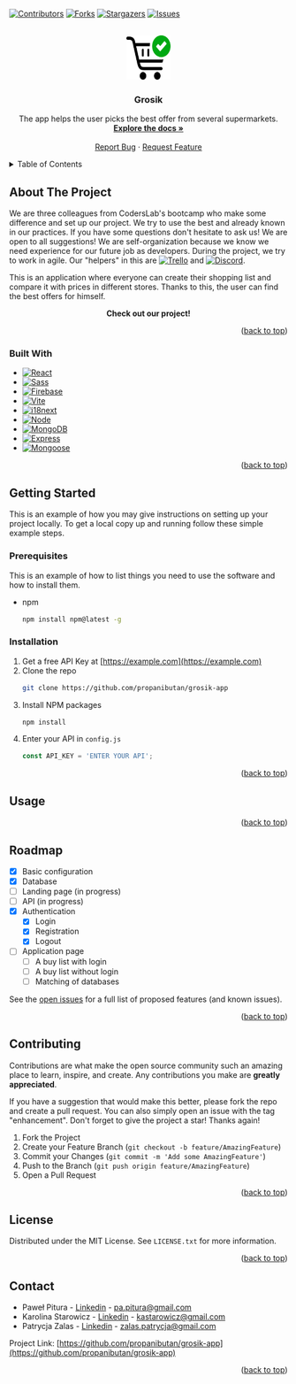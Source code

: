 <!-- Improved compatibility of back to top link: See: https://github.com/othneildrew/Best-README-Template/pull/73 -->
<a name="readme-top"></a>
<!--
*** Thanks for checking out the Best-README-Template. If you have a suggestion
*** that would make this better, please fork the repo and create a pull request
*** or simply open an issue with the tag "enhancement".
*** Don't forget to give the project a star!
*** Thanks again! Now go create something AMAZING! :D
-->



<!-- PROJECT SHIELDS -->
<!--
*** I'm using markdown "reference style" links for readability.
*** Reference links are enclosed in brackets [ ] instead of parentheses ( ).
*** See the bottom of this document for the declaration of the reference variables
*** for contributors-url, forks-url, etc. This is an optional, concise syntax you may use.
*** https://www.markdownguide.org/basic-syntax/#reference-style-links
-->
[![Contributors][contributors-shield]][contributors-url]
[![Forks][forks-shield]][forks-url]
[![Stargazers][stars-shield]][stars-url]
[![Issues][issues-shield]][issues-url]
<!-- [![MIT License][license-shield]][license-url] -->
<!-- [![LinkedIn][linkedin-shield]][linkedin-url] -->



<!-- PROJECT LOGO -->
<br />
<div align="center">
  <a href="https://github.com/propanibutan/grosik-app">
    <img src="public\icon.svg" alt="Logo" width="80" height="80">
  </a>

<h3 align="center">Grosik</h3>

  <p align="center">
    The app helps the user picks the best offer from several supermarkets.
    <br />
    <a href="https://github.com/propanibutan/grosik-app"><strong>Explore the docs »</strong></a>
    <br />
    <br />
    <!-- <a href="https://github.com/github_username/repo_name">View Demo</a> -->
    <!-- · -->
    <a href="https://github.com/propanibutan/grosik-app/issues">Report Bug</a>
    ·
    <a href="https://github.com/propanibutan/grosik-app/issues">Request Feature</a>
  </p>
</div>



<!-- TABLE OF CONTENTS -->
<details>
  <summary>Table of Contents</summary>
  <ol>
    <li>
      <a href="#about-the-project">About The Project</a>
      <ul>
        <li><a href="#built-with">Built With</a></li>
      </ul>
    </li>
    <li>
      <a href="#getting-started">Getting Started</a>
      <ul>
        <li><a href="#prerequisites">Prerequisites</a></li>
        <li><a href="#installation">Installation</a></li>
      </ul>
    </li>
    <li><a href="#usage">Usage</a></li>
    <li><a href="#roadmap">Roadmap</a></li>
    <li><a href="#contributing">Contributing</a></li>
    <li><a href="#license">License</a></li>
    <li><a href="#contact">Contact</a></li>
    <!-- <li><a href="#acknowledgments">Acknowledgments</a></li> -->
  </ol>
</details>



<!-- ABOUT THE PROJECT -->
## About The Project

We are three colleagues from CodersLab's bootcamp who make some difference and set up our project. We try to use the best and already known in our practices. If you have some questions don't hesitate to ask us! We are open to all suggestions!
We are self-organization because we know we need experience for our future job as developers. During the project, we try to work in agile. Our "helpers" in this are [![Trello][Trello]][Trello-url] and [![Discord][Discord]][Discord-url].

This is an application where everyone can create their shopping list and compare it with prices in different stores. Thanks to this, the user can find the best offers for himself.
<p align="center"><b>Check out our project!</b></p>
<!-- [![Product Name Screen Shot][product-screenshot]](https://example.com) -->


<p align="right">(<a href="#readme-top">back to top</a>)</p>

### Built With

* [![React][React.js]][React-url]
* [![Sass][Sass]][Sass-url]
* [![Firebase][Firebase]][Firebase-url]
* [![Vite][Vite]][Vite-url]
* [![i18next][i18next]][i18next-url]
* [![Node][Node.js]][Node-url]
* [![MongoDB][MongoDB]][Mongodb-url]
* [![Express][Express]][Express-url]
* [![Mongoose][Mongoose.js]][Mongoose-url]

<p align="right">(<a href="#readme-top">back to top</a>)</p>



<!-- GETTING STARTED -->
## Getting Started

This is an example of how you may give instructions on setting up your project locally.
To get a local copy up and running follow these simple example steps.

### Prerequisites

This is an example of how to list things you need to use the software and how to install them.
* npm
  ```sh
  npm install npm@latest -g
  ```

### Installation

1. Get a free API Key at [https://example.com](https://example.com)
2. Clone the repo
   ```sh
   git clone https://github.com/propanibutan/grosik-app
   ```
3. Install NPM packages
   ```sh
   npm install
   ```
4. Enter your API in `config.js`
   ```js
   const API_KEY = 'ENTER YOUR API';
   ```

<p align="right">(<a href="#readme-top">back to top</a>)</p>



<!-- USAGE EXAMPLES -->
## Usage

<!-- Use this space to show useful examples of how a project can be used. Additional screenshots, code examples and demos work well in this space. You may also link to more resources. -->

<!-- _For more examples, please refer to the [Documentation](https://example.com)_ -->

<p align="right">(<a href="#readme-top">back to top</a>)</p>



<!-- ROADMAP -->
## Roadmap

- [X] Basic configuration
- [X] Database
- [ ] Landing page (in progress)
- [ ] API (in progress)
- [X] Authentication
    - [X] Login
    - [X] Registration
    - [X] Logout
- [ ] Application page
    - [ ] A buy list with login
    - [ ] A buy list without login
    - [ ] Matching of databases

See the [open issues](https://github.com/propanibutan/grosik-app/issues) for a full list of proposed features (and known issues).

<p align="right">(<a href="#readme-top">back to top</a>)</p>



<!-- CONTRIBUTING -->
## Contributing

Contributions are what make the open source community such an amazing place to learn, inspire, and create. Any contributions you make are **greatly appreciated**.

If you have a suggestion that would make this better, please fork the repo and create a pull request. You can also simply open an issue with the tag "enhancement".
Don't forget to give the project a star! Thanks again!

1. Fork the Project
2. Create your Feature Branch (`git checkout -b feature/AmazingFeature`)
3. Commit your Changes (`git commit -m 'Add some AmazingFeature'`)
4. Push to the Branch (`git push origin feature/AmazingFeature`)
5. Open a Pull Request

<p align="right">(<a href="#readme-top">back to top</a>)</p>



<!-- LICENSE -->
## License

Distributed under the MIT License. See `LICENSE.txt` for more information.

<p align="right">(<a href="#readme-top">back to top</a>)</p>



<!-- CONTACT -->
## Contact

- Paweł Pitura - [Linkedin](https://www.linkedin.com/in/pawe%C5%82-pitura-5b83801b6/) - pa.pitura@gmail.com
- Karolina Starowicz - [Linkedin](https://www.linkedin.com/in/karolina-starowicz-3694bb217/) - kastarowicz@gmail.com
- Patrycja Zalas - [Linkedin](https://www.linkedin.com/in/patrycja-zalas/) - zalas.patrycja@gmail.com

Project Link: [https://github.com/propanibutan/grosik-app](https://github.com/propanibutan/grosik-app)

<p align="right">(<a href="#readme-top">back to top</a>)</p>


<!-- MARKDOWN LINKS & IMAGES -->
<!-- https://www.markdownguide.org/basic-syntax/#reference-style-links -->
[contributors-shield]: https://img.shields.io/github/contributors/propanibutan/grosik-app.svg?style=for-the-badge
[contributors-url]: https://github.com/propanibutan/grosik-app/graphs/contributors
[forks-shield]: https://img.shields.io/github/forks/propanibutan/grosik-app.svg?style=for-the-badge
[forks-url]: https://github.com/propanibutan/grosik-app/network/members
[stars-shield]: https://img.shields.io/github/stars/propanibutan/grosik-app.svg?style=for-the-badge
[stars-url]: https://github.com/propanibutan/grosik-app/stargazers
[issues-shield]: https://img.shields.io/github/issues/propanibutan/grosik-app.svg?style=for-the-badge
[issues-url]: https://github.com/propanibutan/grosik-app/issues
[license-shield]: https://img.shields.io/github/license/propanibutan/grosik-app.svg?style=for-the-badge
[license-url]: https://github.com/propanibutan/grosik-app/blob/master/LICENSE.txt
[linkedin-shield]: https://img.shields.io/badge/-LinkedIn-black.svg?style=for-the-badge&logo=linkedin&colorB=555
[linkedin-url]: https://www.linkedin.com/in/patrycja-zalas/
[product-screenshot]: images/screenshot.png
[Sass]: https://img.shields.io/badge/sass-CF649A?style=for-the-badge&logo=sass&logoColor=white
[Sass-url]: https://sass-lang.com/
[React.js]: https://img.shields.io/badge/React-20232A?style=for-the-badge&logo=react&logoColor=61DAFB
[React-url]: https://reactjs.org/
[Firebase]: https://img.shields.io/badge/Firebase-1A73E8?style=for-the-badge&logo=firebase&logoColor=#FFCC30
[Firebase-url]: https://firebase.google.com/?gclid=Cj0KCQiAi8KfBhCuARIsADp-A5734955UXNgdWM4r4ZoDGWeFiA1WsN1PHJvYMOw28ICBtjoh3SPNmcaAlLyEALw_wcB&gclsrc=aw.ds
[Vite]: https://img.shields.io/badge/Vite-A651FE?style=for-the-badge&logo=vite&logoColor=FFCB23
[Vite-url]: https://vitejs.dev/
[i18next]: https://img.shields.io/badge/i18next-01978A?style=for-the-badge&logo=i18next&logoColor=FFFFFF
[i18next-url]: https://www.i18next.com/
[Trello]: https://img.shields.io/badge/trello-026AA7?style=for-the-badge&logo=trello&logoColor=FFFFFF
[Trello-url]: https://www.trello.com/
[Discord]: https://img.shields.io/badge/discord-5865F2?style=for-the-badge&logo=discord&logoColor=FFFFFF
[Discord-url]: https://discord.com/
[Node.js]: https://img.shields.io/badge/node.js-333333?style=for-the-badge&logo=nodedotjs&logoColor=339933
[Node-url]: https://nodejs.org/en
[MongoDB]: https://img.shields.io/badge/mongodb-47A248?style=for-the-badge&logo=mongodb&logoColor=001E2B
[Mongodb-url]: https://www.mongodb.com/
[Mongoose.js]: https://img.shields.io/badge/mongoose-D6D6D6?style=for-the-badge&logo=mongoose&logoColor=880000
[Mongoose-url]: https://mongoosejs.com/
[Express]: https://img.shields.io/badge/express-000000?style=for-the-badge&logo=express&logoColor=FFFFFFF
[Express-url]: https://expressjs.com/